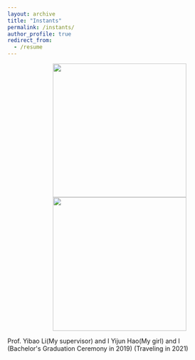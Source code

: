 ```yaml
---
layout: archive
title: "Instants"
permalink: /instants/
author_profile: true
redirect_from:
  - /resume
---
```


<center class="half">
    <img src="http://qingxiaxjtu.com/images/instants1.png" width="300"/>                                                                                <img src="http://qingxiaxjtu.com/images/instants2.png" width="300"/>
</center>

Prof. Yibao Li(My supervisor) and I                            Yijun Hao(My girl) and I  
(Bachelor's Graduation Ceremony in 2019)                          (Traveling in 2021)





